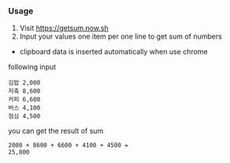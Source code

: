 ### Usage
1. Visit https://getsum.now.sh
2. Input your values one item per one line to get sum of numbers
- clipboard data is inserted automatically when use chrome

following input
```
김밥 2,000
저축 8,600
커피 6,600
버스 4,100
점심 4,500
```

you can get the result of sum
```
2000 + 8600 + 6600 + 4100 + 4500 =
25,800
```

